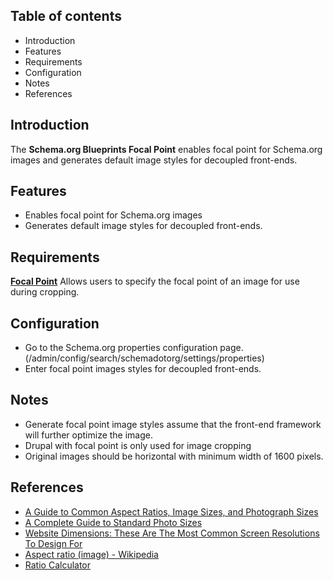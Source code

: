 Table of contents
-----------------

* Introduction
* Features
* Requirements
* Configuration
* Notes
* References


Introduction
------------

The **Schema.org Blueprints Focal Point** enables focal point for Schema.org
images and generates default image styles for decoupled front-ends.


Features
--------

- Enables focal point for Schema.org images
- Generates default image styles for decoupled front-ends.


Requirements
------------

**[Focal Point](https://www.drupal.org/project/focal_point)**
Allows users to specify the focal point of an image for use during cropping.


Configuration
-------------

- Go to the Schema.org properties configuration page.
  (/admin/config/search/schemadotorg/settings/properties)
- Enter focal point images styles for decoupled front-ends.


Notes
-----

- Generate focal point image styles assume that the front-end framework will
  further optimize the image.
- Drupal with focal point is  only used for image cropping
- Original images should be horizontal with minimum width of 1600 pixels.


References
----------

- [A Guide to Common Aspect Ratios, Image Sizes, and Photograph Sizes ](https://www.shutterstock.com/blog/common-aspect-ratios-photo-image-sizes)
- [A Complete Guide to Standard Photo Sizes](https://www.adobe.com/my_en/creativecloud/photography/discover/standard-photo-sizes.html)
- [Website Dimensions: These Are The Most Common Screen Resolutions To Design For](https://www.designrush.com/agency/web-development-companies/trends/website-dimensions)
- [Aspect ratio (image) - Wikipedia](https://en.m.wikipedia.org/wiki/Aspect_ratio_(image)#Some_common_examples)
- [Ratio Calculator](https://www.calculatorsoup.com/calculators/math/ratios.php)
